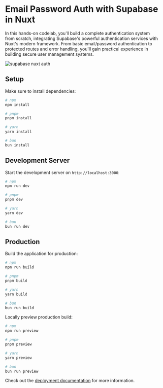 # Email Password Auth with Supabase in Nuxt
In this hands-on codelab, you'll build a complete authentication system from scratch, integrating Supabase's powerful authentication services with Nuxt's modern framework. From basic email/password authentication to protected routes and error handling, you'll gain practical experience in building secure user management systems.

![supabase nuxt auth](https://github.com/user-attachments/assets/18be9fda-b9a1-4377-a879-f6de058c88b7)


## Setup

Make sure to install dependencies:

```bash
# npm
npm install

# pnpm
pnpm install

# yarn
yarn install

# bun
bun install
```

## Development Server

Start the development server on `http://localhost:3000`:

```bash
# npm
npm run dev

# pnpm
pnpm dev

# yarn
yarn dev

# bun
bun run dev
```

## Production

Build the application for production:

```bash
# npm
npm run build

# pnpm
pnpm build

# yarn
yarn build

# bun
bun run build
```

Locally preview production build:

```bash
# npm
npm run preview

# pnpm
pnpm preview

# yarn
yarn preview

# bun
bun run preview
```

Check out the [deployment documentation](https://nuxt.com/docs/getting-started/deployment) for more information.
